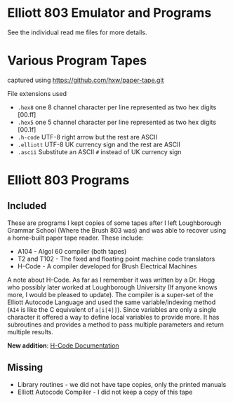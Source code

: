 # Elliott 803 Emulator and Programs

See the individual read me files for more details.

# Various Program Tapes

captured using https://github.com/hxw/paper-tape.git

File extensions used

* `.hex8` one 8 channel character per line represented as two hex digits [00.ff]
* `.hex5` one 5 channel character per line represented as two hex digits [00.1f]
* `.h-code` UTF-8 right arrow but the rest are ASCII
* `.elliott` UTF-8 UK currency sign and the rest are ASCII
* `.ascii` Substitute an ASCII `#` instead of UK currency sign

# Elliott 803 Programs

## Included

These are programs I kept copies of some tapes after I left
Loughborough Grammar School (Where the Brush 803 was) and was able to
recover using a home-built paper tape reader. These include:

* A104 - Algol 60 compiler (both tapes)
* T2 and T102 - The fixed and floating point machine code translators
* H-Code - A compiler developed for Brush Electrical Machines

A note about H-Code. As far as I remember it was written by a Dr. Hogg
who possibly later worked at Loughborough University (If anyone knows
more, I would be pleased to update).  The compiler is a super-set of
the Elliott Autocode Language and used the same variable/indexing
method (`AI4` is like the C equivalent of `a[i[4]]`).  Since variables
are only a single character it offered a way to define local variables
to provide more. It has subroutines and provides a method to pass
multiple parameters and return multiple results.

**New addition**: [H-Code Documentation](H-Code-Compilers/README.markdown)

## Missing

* Library routines - we did not have tape copies, only the printed
  manuals
* Elliott Autocode Compiler - I did not keep a copy of this tape
